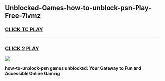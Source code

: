 
## Unblocked-Games-how-to-unblock-psn-Play-Free-7ivmz
<h3>
<a href="https://premium76.site?title=how-to-unblock-psn&ref=20M">CLICK TO PLAY</a></h3>
<hr>

<h3>
<a href="https://premium76.site?title=how-to-unblock-psn&ref=20M">CLICK 2 PLAY</a>
  
</h3>

<a href="https://premium76.site?title=how-to-unblock-psn&ref=19M"><img src="https://clearcache.store/games.png"></a>


**how-to-unblock-psn games unblocked: Your Gateway to Fun and Accessible Online Gaming**
